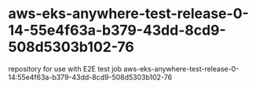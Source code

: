 # aws-eks-anywhere-test-release-0-14-55e4f63a-b379-43dd-8cd9-508d5303b102-76
repository for use with E2E test job aws-eks-anywhere-test-release-0-14:55e4f63a-b379-43dd-8cd9-508d5303b102-76
